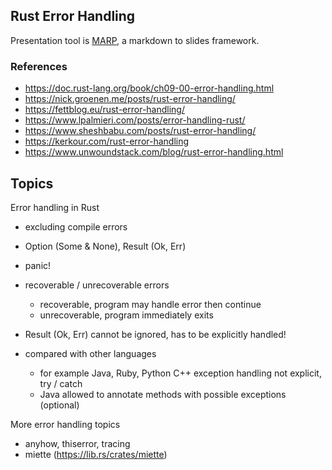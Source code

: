 Rust Error Handling
-------------------

Presentation tool is [MARP](https://marp.app/#get-started), a markdown to slides framework.

### References

* https://doc.rust-lang.org/book/ch09-00-error-handling.html
* https://nick.groenen.me/posts/rust-error-handling/
* https://fettblog.eu/rust-error-handling/
* https://www.lpalmieri.com/posts/error-handling-rust/
* https://www.sheshbabu.com/posts/rust-error-handling/
* https://kerkour.com/rust-error-handling
* https://www.unwoundstack.com/blog/rust-error-handling.html

## Topics

Error handling in Rust

* excluding compile errors
* Option (Some & None), Result (Ok, Err)
* panic!


* recoverable / unrecoverable errors
  * recoverable, program may handle error then continue
  * unrecoverable, program immediately exits


* Result (Ok, Err) cannot be ignored, has to be explicitly handled!
* compared with other languages
  * for example Java, Ruby, Python C++ exception handling not explicit, try / catch
  * Java allowed to annotate methods with possible exceptions (optional)


More error handling topics

* anyhow, thiserror, tracing
* miette (https://lib.rs/crates/miette)
